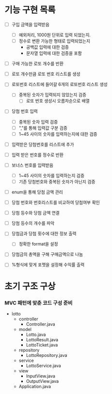 # 기능 구현 목록

-[ ] 구입 금액을 입력받음
  -[ ] 예외처리, 1000원 단위로 입력 되었는지.
  - [ ] 정수로 변환 가능한 형태로 입력되었는지
    - 공백값 입력에 대한 검증
    - 문자열 입력에 대한 검증을 포함
- [ ] 구매 가능한 로또 개수를 반환
- [ ] 로또 개수만큼 로또 번호 리스트를 생성
- [ ] 로또번호 리스트에 들어갈 6개의 로또번호 리스트 생성
  - [ ] 중복된 숫자가 입력되지 않았는지 검증
    -[ ] 로또 번호 생성시 오름차순으로 배열
- [ ] 당첨 번호 입력 
  - [ ] 중복된 숫자 입력 검증
  - [ ] ","를 통해 입력값 구분 검증
  -[ ] 1~45 사이의 숫자를 입력하는지에 대한 검증
- [ ] 입력받은 당첨번호를 리스트에 추가
- [ ] 입력 받은 번호를 정수로 반환
- [ ] 보너스 번호를 입력받음
  - [ ] 1~45 사이의 숫자를 입력하는지 검증
  - [ ] 기존 당첨번호와 중복된 숫자가 아닌지 검증
-[ ] enum을 통해 당첨 금액 관리 
-[ ] 당첨 번호와 번호리스트를 비교하여 당첨여부 확인
- [ ] 당첨 등수와 당첨 금액 연결 
- [ ] 당첨 등수의 개수를 파악 
- [ ] 당첨금과 당첨 횟수에 대한 정보 출력
  - [ ] 정확한 format을 설정
- [ ] 당첨금의 총액을 구해 구매금액으로 나눔
- [ ] %형식에 맞게 포멧을 설정해 수익률 출력


# 초기 구조 구상 

### MVC 패턴에 맞춘 코드 구성 준비

- lotto
  - controller
    - Controller.java
  - model
    - Lotto.java
    - LottoResult.java
    - LottoTicket.java
  - repository
    - LottoRepository.java
  - service
    - LottoService.java
  - view
    - InputView.java
    - OutputView.java
  - Application.java